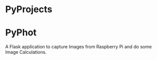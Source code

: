 # PyProjects

# PyPhot

A Flask application to capture Images from Raspberry Pi and do some Image Calculations.
